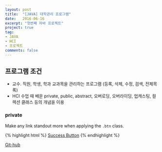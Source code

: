 ```yaml
---
layout: post
title:  "[JAVA] 대학관리 프로그램"
date:   2016-06-16
excerpt: "첫번째 자바 프로젝트"
project: true
tag:
- JAVA
- HCI
- 프로젝트
comments: false
---
```


## 프로그램 조건
* 교수. 직원, 학생, 학과 교과목을 관리하는 프로그램 (등록, 삭제, 수정, 검색, 전체목록)
* HCI 수업 때 배운 private, public, abstract, 오버로딩, 오버라이딩, 업캐스팅, 컬렉션 클래스 등의 개념을 이용

### private

Make any link standout more when applying the `.btn` class.

{% highlight html %}
<a href="#" class="btn btn-success">Success Button</a>
{% endhighlight %}


<a href="https://github.com/LEEJISU-dev/Java_pbl1" class="btn">Git-hub</a>
